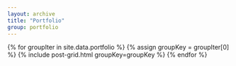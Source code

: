 ```yaml
---
layout: archive
title: "Portfolio"
group: portfolio
---
```


{% for groupIter in site.data.portfolio %}
  {% assign groupKey = groupIter[0] %}
  {% include post-grid.html groupKey=groupKey %}
{% endfor %}
